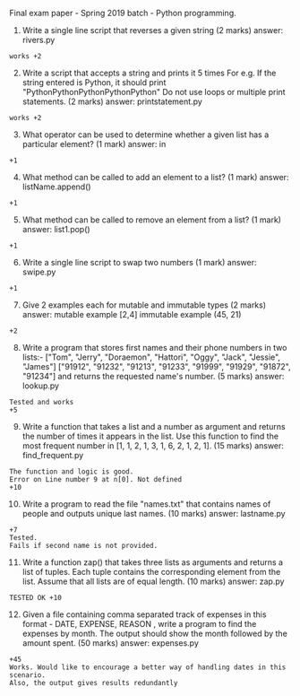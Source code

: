 Final exam paper - Spring 2019 batch - Python programming.

1. Write a single line script that reverses a given string 
(2 marks)
answer: rivers.py
```
works +2
```


2. Write a script that accepts a string and prints it 5 times
For e.g. If the string entered is Python, it should print "PythonPythonPythonPythonPython"
Do not use loops or multiple print statements.
(2 marks)
answer: printstatement.py 
```
works +2
```


3. What operator can be used to determine whether a given list has a particular element? 
(1 mark)
answer: in
```
+1
```

4. What method can be called to add an element to a list?
(1 mark)
answer: listName.append()
```
+1
```

5. What method can be called to remove an element from a list?
(1 mark)
answer: list1.pop()
```
+1
```


6. Write a single line script to swap two numbers 
(1 mark)
answer: swipe.py
```
+1
```


7. Give 2 examples each for mutable and immutable types 
(2 marks)
answer: mutable example [2,4]
immutable example (45, 21)
```
+2
```


8. Write a program that stores first names and their phone numbers in two lists:-
["Tom", "Jerry", "Doraemon", "Hattori", "Oggy", "Jack", "Jessie", "James"]
["91912", "91232", "91213", "91233", "91999", "91929", "91872", "91234"]
and returns the requested name's number. 
(5 marks)
answer: lookup.py
```
Tested and works
+5
```

9. Write a function that takes a list and a number as argument and returns the number of times it appears in the list. Use this function to find the most frequent number in [1, 1, 2, 1, 3, 1, 6, 2, 1, 2, 1]. (15 marks)
answer: find_frequent.py
```
The function and logic is good.
Error on Line number 9 at n[0]. Not defined
+10
```

10. Write a program to read the file "names.txt" that contains names of people and outputs unique last names. (10 marks)
answer: lastname.py
```
+7
Tested. 
Fails if second name is not provided.
```

11. Write a function zap() that takes three lists as arguments and returns a list of tuples. 
Each tuple contains the corresponding element from the list. 
Assume that all lists are of equal length. (10 marks)
answer: zap.py
```
TESTED OK +10
```

12. Given a file containing comma separated track of expenses in this format - DATE, EXPENSE, REASON , write a program to find the expenses by month. The output should show the month followed by the amount spent. (50 marks)
answer: expenses.py
```
+45
Works. Would like to encourage a better way of handling dates in this scenario.
Also, the output gives results redundantly
```

